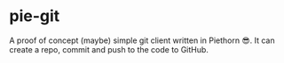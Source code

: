 # pie-git
A proof of concept (maybe) simple git client written in Piethorn 😎. It can create a repo, commit and push to the code to GitHub.
